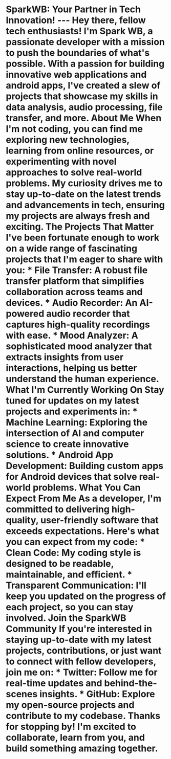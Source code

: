 # SparkWB: Your Partner in Tech Innovation!                                                                                                           ---                                                                                                                                                   Hey there, fellow tech enthusiasts! I'm Spark WB, a passionate             developer with a mission to push the boundaries of what's possible.        With a passion for building innovative web applications and android        apps, I've created a slew of projects that showcase my skills in data      analysis, audio processing, file transfer, and more.                                                                                                  **About Me**                                                                                                                                          When I'm not coding, you can find me exploring new technologies,           learning from online resources, or experimenting with novel                approaches to solve real-world problems. My curiosity drives me to         stay up-to-date on the latest trends and advancements in tech,             ensuring my projects are always fresh and exciting.                                                                                                   **The Projects That Matter**                                                                                                                          I've been fortunate enough to work on a wide range of fascinating          projects that I'm eager to share with you:                                                                                                            * **File Transfer**: A robust file transfer platform that simplifies       collaboration across teams and devices.                                    * **Audio Recorder**: An AI-powered audio recorder that captures           high-quality recordings with ease.                                         * **Mood Analyzer**: A sophisticated mood analyzer that extracts           insights from user interactions, helping us better understand the          human experience.                                                                                                                                     **What I'm Currently Working On**                                                                                                                     Stay tuned for updates on my latest projects and experiments in:                                                                                      * **Machine Learning**: Exploring the intersection of AI and computer      science to create innovative solutions.                                    * **Android App Development**: Building custom apps for Android            devices that solve real-world problems.                                                                                                               **What You Can Expect From Me**                                                                                                                       As a developer, I'm committed to delivering high-quality,                  user-friendly software that exceeds expectations. Here's what you can      expect from my code:                                                                                                                                  * **Clean Code**: My coding style is designed to be readable,              maintainable, and efficient.                                               * **Transparent Communication**: I'll keep you updated on the              progress of each project, so you can stay involved.                                                                                                   **Join the SparkWB Community**                                                                                                                        If you're interested in staying up-to-date with my latest projects,        contributions, or just want to connect with fellow developers, join        me on:                                                                                                                                                * **Twitter**: Follow me for real-time updates and behind-the-scenes       insights.                                                                  * **GitHub**: Explore my open-source projects and contribute to my         codebase.                                                                                                                                             Thanks for stopping by! I'm excited to collaborate, learn from you,        and build something amazing together.
